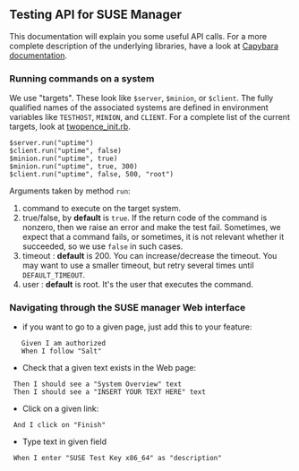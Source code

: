 ## Testing API for SUSE Manager

This documentation will explain you some useful API calls. For a more complete description of the underlying libraries, have a look at [Capybara documentation](http://www.rubydoc.info/github/jnicklas/capybara).


### Running commands on a system

We use "targets". These look like ```$server```, ```$minion```, or ```$client```.
The fully qualified names of the associated systems are defined in
environment variables like ```TESTHOST```, ```MINION```, and ```CLIENT```.
For a complete list of the current targets, look at
[twopence_init.rb](https://github.com/SUSE/spacewalk-testsuite-base/blob/master/features/support/twopence_init.rb#L17).

```console
$server.run("uptime")
$client.run("uptime", false)
$minion.run("uptime", true)
$minion.run("uptime", true, 300)
$client.run("uptime", false, 500, "root")
```
Arguments taken by method ```run```:

1. command to execute on the target system.
2. true/false, by **default** is ```true```. If the return code of the command is nonzero, then we raise an error and make the test fail. Sometimes, we expect that a command fails, or sometimes, it is not relevant whether it succeeded, so we use ```false``` in such cases.
3. timeout : **default** is 200. You can increase/decrease the timeout. You may want to use a smaller timeout, but retry several times until ```DEFAULT_TIMEOUT```.
4. user : **default** is root. It's the user that executes the command.


### Navigating through the SUSE manager Web interface

* if you want to go to a given page, just add this to your feature:

```
   Given I am authorized
   When I follow "Salt"
```

* Check that a given text exists in the Web page:

```
 Then I should see a "System Overview" text
 Then I should see a "INSERT YOUR TEXT HERE" text
```

* Click on a given link:

```
 And I click on "Finish"
```

* Type text in given field

```
 When I enter "SUSE Test Key x86_64" as "description"
```
